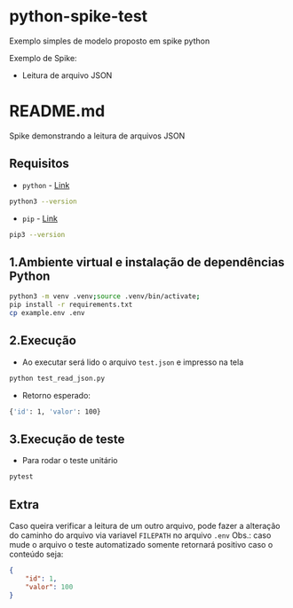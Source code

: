 # python-spike-test
 Exemplo simples de modelo proposto em spike python

Exemplo de Spike:
- Leitura de arquivo JSON

# README.md

Spike demonstrando a leitura de arquivos JSON
## **Requisitos**

- `python` - [Link](https://www.python.org/downloads/release/python-3104/)
```bash
python3 --version
```

- `pip` - [Link](https://github.com/pypa/get-pip#usage)
```bash
pip3 --version
```

## 1.Ambiente virtual e instalação de dependências Python

```bash
python3 -m venv .venv;source .venv/bin/activate;
pip install -r requirements.txt
cp example.env .env
```

## 2.Execução
- Ao executar será lido o arquivo `test.json` e impresso na tela
```bash
python test_read_json.py
```
- Retorno esperado:
```bash
{'id': 1, 'valor': 100}
```

## 3.Execução de teste
- Para rodar o teste unitário
```bash
pytest
```

## Extra
Caso queira verificar a leitura de um outro arquivo, pode fazer a alteração do caminho do arquivo via variavel `FILEPATH` no arquivo `.env`
Obs.: caso mude o arquivo o teste automatizado somente retornará positivo caso o conteúdo seja:
```json
{
    "id": 1,
    "valor": 100
}
```